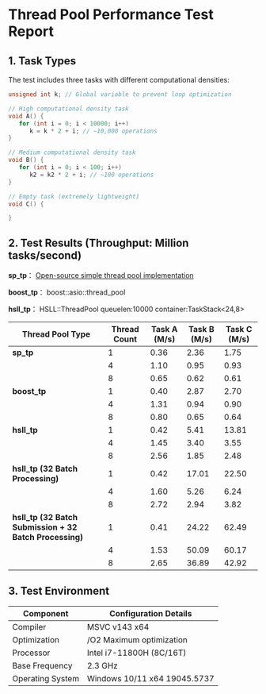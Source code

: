 # Thread Pool Performance Test Report  

## 1. Task Types  
The test includes three tasks with different computational densities:  

```cpp  
unsigned int k; // Global variable to prevent loop optimization  

// High computational density task  
void A() {  
   for (int i = 0; i < 10000; i++)  
      k = k * 2 + i; // ~10,000 operations  
}  

// Medium computational density task  
void B() {  
   for (int i = 0; i < 100; i++)  
      k2 = k2 * 2 + i; // ~100 operations  
}  

// Empty task (extremely lightweight)  
void C() {  

}  
```  

## 2. Test Results (Throughput: Million tasks/second)  

**sp_tp**：  [Open-source simple thread pool implementation](https://github.com/progschj/ThreadPool.git)  

**boost_tp**：  boost::asio::thread_pool

**hsll_tp**：   HSLL::ThreadPool  queuelen:10000 container:TaskStack<24,8>


| Thread Pool Type               | Thread Count | Task A (M/s) | Task B (M/s) | Task C (M/s) |
|--------------------------------|--------------|--------------|--------------|--------------|
| **sp_tp**                      | 1            | 0.36         | 2.36         | 1.75         |
|                                | 4            | 1.10         | 0.95         | 0.93         |
|                                | 8            | 0.65         | 0.62         | 0.61         |
| **boost_tp**                   | 1            | 0.40         | 2.87         | 2.70         |
|                                | 4            | 1.31         | 0.94         | 0.90         |
|                                | 8            | 0.80         | 0.65         | 0.64         |
| **hsll_tp**                    | 1             | 0.42        | 5.41        | 13.81       |
|                                | 4             | 1.45        | 3.40        | 3.55        |
|                                | 8             | 2.56        | 1.85        | 2.48        |
| **hsll_tp (32 Batch Processing)** | 1            | 0.42         | 17.01        | 22.50        |
|                                | 4            | 1.60         | 5.26         | 6.24         |
|                                | 8            | 2.72         | 2.94         | 3.82         |
| **hsll_tp (32 Batch Submission + 32 Batch Processing)** | 1      | 0.41         | 24.22        | 62.49        |
|                                | 4            | 1.53         | 50.09        | 60.17        |
|                                | 8            | 2.65         | 36.89        | 42.92        |  


## 3. Test Environment  
| Component       | Configuration Details              |  
|-----------------|------------------------------------|  
| Compiler        | MSVC v143 x64                      |  
| Optimization    | /O2 Maximum optimization           |  
| Processor       | Intel i7-11800H (8C/16T)           |  
| Base Frequency  | 2.3 GHz                            |  
| Operating System| Windows 10/11 x64 19045.5737       |